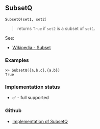 ## SubsetQ

```
SubsetQ(set1, set2)
```

> returns `True` if `set2` is a subset of `set1`.
	 
See:  
* [Wikipedia - Subset](https://en.wikipedia.org/wiki/Subset)

### Examples

```
>> SubsetQ({a,b,c},{a,b})
True
```
 






### Implementation status

* &#x2705; - full supported

### Github

* [Implementation of SubsetQ](https://github.com/axkr/symja_android_library/blob/master/symja_android_library/matheclipse-core/src/main/java/org/matheclipse/core/builtin/ContainsFunctions.java#L45) 
